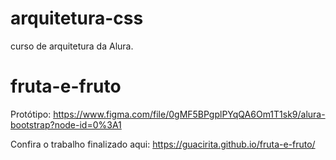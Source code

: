 # arquitetura-css
curso de arquitetura da Alura. 
# fruta-e-fruto
Protótipo: https://www.figma.com/file/0gMF5BPgplPYqQA6Om1T1sk9/alura-bootstrap?node-id=0%3A1

Confira o trabalho finalizado aqui: https://guacirita.github.io/fruta-e-fruto/


